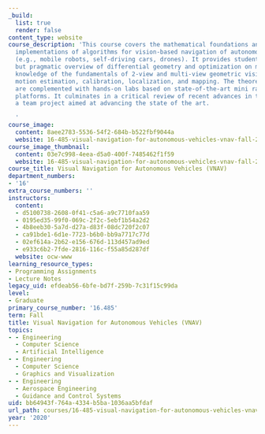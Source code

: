 ```yaml
---
_build:
  list: true
  render: false
content_type: website
course_description: 'This course covers the mathematical foundations and state-of-the-art
  implementations of algorithms for vision-based navigation of autonomous vehicles
  (e.g., mobile robots, self-driving cars, drones). It provides students with a rigorous
  but pragmatic overview of differential geometry and optimization on manifolds and
  knowledge of the fundamentals of 2-view and multi-view geometric vision for real-time
  motion estimation, calibration, localization, and mapping. The theoretical foundations
  are complemented with hands-on labs based on state-of-the-art mini racecar and drone
  platforms. It culminates in a critical review of recent advances in the field and
  a team project aimed at advancing the state of the art.

  '
course_image:
  content: 8aee2783-5536-54f2-684b-b522fbf9044a
  website: 16-485-visual-navigation-for-autonomous-vehicles-vnav-fall-2020
course_image_thumbnail:
  content: 03e7c998-4eea-d5a0-400f-7485462f1f59
  website: 16-485-visual-navigation-for-autonomous-vehicles-vnav-fall-2020
course_title: Visual Navigation for Autonomous Vehicles (VNAV)
department_numbers:
- '16'
extra_course_numbers: ''
instructors:
  content:
  - d5100738-2608-0f41-c5a6-a9c7710faa59
  - 0195ed35-99f0-069c-2f2c-5ebf1b54a2d2
  - 4b8eeb30-5a7d-d27a-d83f-08dc720f2c07
  - ca91bde1-6d1e-7723-b6b0-bb9a7717c77d
  - 02ef614a-2b62-e156-676d-113d457ad9ed
  - e933c6b2-7fde-2816-116c-f55a85d287df
  website: ocw-www
learning_resource_types:
- Programming Assignments
- Lecture Notes
legacy_uid: efdeab56-6bfe-bd7f-259b-7c31f15c99da
level:
- Graduate
primary_course_number: '16.485'
term: Fall
title: Visual Navigation for Autonomous Vehicles (VNAV)
topics:
- - Engineering
  - Computer Science
  - Artificial Intelligence
- - Engineering
  - Computer Science
  - Graphics and Visualization
- - Engineering
  - Aerospace Engineering
  - Guidance and Control Systems
uid: bb64943f-764a-4334-b5ba-1036aa5bfdaf
url_path: courses/16-485-visual-navigation-for-autonomous-vehicles-vnav-fall-2020
year: '2020'
---
```

